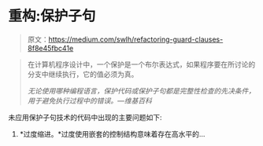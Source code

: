 # 重构:保护子句

> 原文：<https://medium.com/swlh/refactoring-guard-clauses-8f8e45fbc41e>

> 在计算机程序设计中，一个保护是一个布尔表达式，如果程序要在所讨论的分支中继续执行，它的值必须为真。
> 
> *无论使用哪种编程语言，保护代码或保护子句都是完整性检查的先决条件，用于避免执行过程中的错误。—维基百科*

未应用保护子句技术的代码中出现的主要问题如下:

1.  *过度缩进。*过度使用嵌套的控制结构意味着存在高水平的…